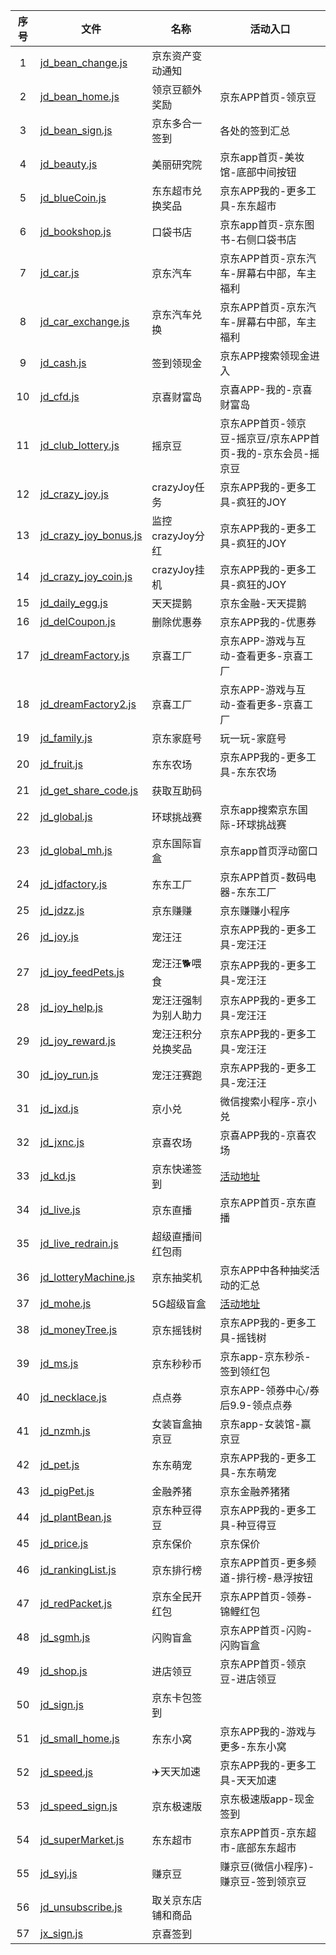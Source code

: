 | 序号 | 文件                                                                                        | 名称                 | 活动入口                                                   |
| :--: | ------------------------------------------------------------------------------------------- | -------------------- | ---------------------------------------------------------- |
|  1  | [jd_bean_change.js](https://gitee.com/lxk0301/jd_scripts/raw/master/jd_bean_change.js)         | 京东资产变动通知     |                                                            |
|  2  | [jd_bean_home.js](https://gitee.com/lxk0301/jd_scripts/raw/master/jd_bean_home.js)             | 领京豆额外奖励       | 京东APP首页-领京豆                                         |
|  3  | [jd_bean_sign.js](https://gitee.com/lxk0301/jd_scripts/raw/master/jd_bean_sign.js)             | 京东多合一签到       | 各处的签到汇总                                             |
|  4  | [jd_beauty.js](https://gitee.com/lxk0301/jd_scripts/raw/master/jd_beauty.js)                   | 美丽研究院           | 京东app首页-美妆馆-底部中间按钮                            |
|  5  | [jd_blueCoin.js](https://gitee.com/lxk0301/jd_scripts/raw/master/jd_blueCoin.js)               | 东东超市兑换奖品     | 京东APP我的-更多工具-东东超市                              |
|  6  | [jd_bookshop.js](https://gitee.com/lxk0301/jd_scripts/raw/master/jd_bookshop.js)               | 口袋书店             | 京东app首页-京东图书-右侧口袋书店                          |
|  7  | [jd_car.js](https://gitee.com/lxk0301/jd_scripts/raw/master/jd_car.js)                         | 京东汽车             | 京东APP首页-京东汽车-屏幕右中部，车主福利                  |
|  8  | [jd_car_exchange.js](https://gitee.com/lxk0301/jd_scripts/raw/master/jd_car_exchange.js)       | 京东汽车兑换         | 京东APP首页-京东汽车-屏幕右中部，车主福利                  |
|  9  | [jd_cash.js](https://gitee.com/lxk0301/jd_scripts/raw/master/jd_cash.js)                       | 签到领现金           | 京东APP搜索领现金进入                                      |
|  10  | [jd_cfd.js](https://gitee.com/lxk0301/jd_scripts/raw/master/jd_cfd.js)                         | 京喜财富岛           | 京喜APP-我的-京喜财富岛                                    |
|  11  | [jd_club_lottery.js](https://gitee.com/lxk0301/jd_scripts/raw/master/jd_club_lottery.js)       | 摇京豆               | 京东APP首页-领京豆-摇京豆/京东APP首页-我的-京东会员-摇京豆 |
|  12  | [jd_crazy_joy.js](https://gitee.com/lxk0301/jd_scripts/raw/master/jd_crazy_joy.js)             | crazyJoy任务         | 京东APP我的-更多工具-疯狂的JOY                             |
|  13  | [jd_crazy_joy_bonus.js](https://gitee.com/lxk0301/jd_scripts/raw/master/jd_crazy_joy_bonus.js) | 监控crazyJoy分红     | 京东APP我的-更多工具-疯狂的JOY                             |
|  14  | [jd_crazy_joy_coin.js](https://gitee.com/lxk0301/jd_scripts/raw/master/jd_crazy_joy_coin.js)   | crazyJoy挂机         | 京东APP我的-更多工具-疯狂的JOY                             |
|  15  | [jd_daily_egg.js](https://gitee.com/lxk0301/jd_scripts/raw/master/jd_daily_egg.js)             | 天天提鹅             | 京东金融-天天提鹅                                          |
|  16  | [jd_delCoupon.js](https://gitee.com/lxk0301/jd_scripts/raw/master/jd_delCoupon.js)             | 删除优惠券           | 京东APP我的-优惠券                                         |
|  17  | [jd_dreamFactory.js](https://gitee.com/lxk0301/jd_scripts/raw/master/jd_dreamFactory.js)       | 京喜工厂             | 京东APP-游戏与互动-查看更多-京喜工厂                       |
|  18  | [jd_dreamFactory2.js](https://gitee.com/lxk0301/jd_scripts/raw/master/jd_dreamFactory2.js)     | 京喜工厂             | 京东APP-游戏与互动-查看更多-京喜工厂                       |
|  19  | [jd_family.js](https://gitee.com/lxk0301/jd_scripts/raw/master/jd_family.js)                   | 京东家庭号           | 玩一玩-家庭号                                              |
|  20  | [jd_fruit.js](https://gitee.com/lxk0301/jd_scripts/raw/master/jd_fruit.js)                     | 东东农场             | 京东APP我的-更多工具-东东农场                              |
|  21  | [jd_get_share_code.js](https://gitee.com/lxk0301/jd_scripts/raw/master/jd_get_share_code.js)   | 获取互助码           |                                                            |
|  22  | [jd_global.js](https://gitee.com/lxk0301/jd_scripts/raw/master/jd_global.js)                   | 环球挑战赛           | 京东app搜索京东国际-环球挑战赛                             |
|  23  | [jd_global_mh.js](https://gitee.com/lxk0301/jd_scripts/raw/master/jd_global_mh.js)             | 京东国际盲盒         | 京东app首页浮动窗口                                        |
|  24  | [jd_jdfactory.js](https://gitee.com/lxk0301/jd_scripts/raw/master/jd_jdfactory.js)             | 东东工厂             | 京东APP首页-数码电器-东东工厂                              |
|  25  | [jd_jdzz.js](https://gitee.com/lxk0301/jd_scripts/raw/master/jd_jdzz.js)                       | 京东赚赚             | 京东赚赚小程序                                             |
|  26  | [jd_joy.js](https://gitee.com/lxk0301/jd_scripts/raw/master/jd_joy.js)                         | 宠汪汪               | 京东APP我的-更多工具-宠汪汪                                |
|  27  | [jd_joy_feedPets.js](https://gitee.com/lxk0301/jd_scripts/raw/master/jd_joy_feedPets.js)       | 宠汪汪🐕喂食         | 京东APP我的-更多工具-宠汪汪                                |
|  28  | [jd_joy_help.js](https://gitee.com/lxk0301/jd_scripts/raw/master/jd_joy_help.js)               | 宠汪汪强制为别人助力 | 京东APP我的-更多工具-宠汪汪                                |
|  29  | [jd_joy_reward.js](https://gitee.com/lxk0301/jd_scripts/raw/master/jd_joy_reward.js)           | 宠汪汪积分兑换奖品   | 京东APP我的-更多工具-宠汪汪                                |
|  30  | [jd_joy_run.js](https://gitee.com/lxk0301/jd_scripts/raw/master/jd_joy_run.js)                 | 宠汪汪赛跑           | 京东APP我的-更多工具-宠汪汪                                |
|  31  | [jd_jxd.js](https://gitee.com/lxk0301/jd_scripts/raw/master/jd_jxd.js)                         | 京小兑               | 微信搜索小程序-京小兑                                      |
|  32  | [jd_jxnc.js](https://gitee.com/lxk0301/jd_scripts/raw/master/jd_jxnc.js)                       | 京喜农场             | 京喜APP我的-京喜农场                                       |
|  33  | [jd_kd.js](https://gitee.com/lxk0301/jd_scripts/raw/master/jd_kd.js)                           | 京东快递签到         | [活动地址](https://jingcai-h5.jd.com/#/)                      |
|  34  | [jd_live.js](https://gitee.com/lxk0301/jd_scripts/raw/master/jd_live.js)                       | 京东直播             | 京东APP首页-京东直播                                       |
|  35  | [jd_live_redrain.js](https://gitee.com/lxk0301/jd_scripts/raw/master/jd_live_redrain.js)       | 超级直播间红包雨     |                                                            |
|  36  | [jd_lotteryMachine.js](https://gitee.com/lxk0301/jd_scripts/raw/master/jd_lotteryMachine.js)   | 京东抽奖机           | 京东APP中各种抽奖活动的汇总                                |
|  37  | [jd_mohe.js](https://gitee.com/lxk0301/jd_scripts/raw/master/jd_mohe.js)                       | 5G超级盲盒           | [活动地址](https://isp5g.m.jd.com)                            |
|  38  | [jd_moneyTree.js](https://gitee.com/lxk0301/jd_scripts/raw/master/jd_moneyTree.js)             | 京东摇钱树           | 京东APP我的-更多工具-摇钱树                                |
|  39  | [jd_ms.js](https://gitee.com/lxk0301/jd_scripts/raw/master/jd_ms.js)                           | 京东秒秒币           | 京东app-京东秒杀-签到领红包                                |
|  40  | [jd_necklace.js](https://gitee.com/lxk0301/jd_scripts/raw/master/jd_necklace.js)               | 点点券               | 京东APP-领券中心/券后9.9-领点点券                          |
|  41  | [jd_nzmh.js](https://gitee.com/lxk0301/jd_scripts/raw/master/jd_nzmh.js)                       | 女装盲盒抽京豆       | 京东app-女装馆-赢京豆                                      |
|  42  | [jd_pet.js](https://gitee.com/lxk0301/jd_scripts/raw/master/jd_pet.js)                         | 东东萌宠             | 京东APP我的-更多工具-东东萌宠                              |
|  43  | [jd_pigPet.js](https://gitee.com/lxk0301/jd_scripts/raw/master/jd_pigPet.js)                   | 金融养猪             | 京东金融养猪猪                                             |
|  44  | [jd_plantBean.js](https://gitee.com/lxk0301/jd_scripts/raw/master/jd_plantBean.js)             | 京东种豆得豆         | 京东APP我的-更多工具-种豆得豆                              |
|  45  | [jd_price.js](https://gitee.com/lxk0301/jd_scripts/raw/master/jd_price.js)                     | 京东保价             | 京东保价                                                   |
|  46  | [jd_rankingList.js](https://gitee.com/lxk0301/jd_scripts/raw/master/jd_rankingList.js)         | 京东排行榜           | 京东APP首页-更多频道-排行榜-悬浮按钮                       |
|  47  | [jd_redPacket.js](https://gitee.com/lxk0301/jd_scripts/raw/master/jd_redPacket.js)             | 京东全民开红包       | 京东APP首页-领券-锦鲤红包                                  |
|  48  | [jd_sgmh.js](https://gitee.com/lxk0301/jd_scripts/raw/master/jd_sgmh.js)                       | 闪购盲盒             | 京东APP首页-闪购-闪购盲盒                                  |
|  49  | [jd_shop.js](https://gitee.com/lxk0301/jd_scripts/raw/master/jd_shop.js)                       | 进店领豆             | 京东APP首页-领京豆-进店领豆                                |
|  50  | [jd_sign.js](https://gitee.com/lxk0301/jd_scripts/raw/master/jd_sign.js)                       | 京东卡包签到         |                                                            |
|  51  | [jd_small_home.js](https://gitee.com/lxk0301/jd_scripts/raw/master/jd_small_home.js)           | 东东小窝             | 京东APP我的-游戏与更多-东东小窝                            |
|  52  | [jd_speed.js](https://gitee.com/lxk0301/jd_scripts/raw/master/jd_speed.js)                     | ✈️天天加速         | 京东APP我的-更多工具-天天加速                              |
|  53  | [jd_speed_sign.js](https://gitee.com/lxk0301/jd_scripts/raw/master/jd_speed_sign.js)           | 京东极速版           | 京东极速版app-现金签到                                     |
|  54  | [jd_superMarket.js](https://gitee.com/lxk0301/jd_scripts/raw/master/jd_superMarket.js)         | 东东超市             | 京东APP首页-京东超市-底部东东超市                          |
|  55  | [jd_syj.js](https://gitee.com/lxk0301/jd_scripts/raw/master/jd_syj.js)                         | 赚京豆               | 赚京豆(微信小程序)-赚京豆-签到领京豆                       |
|  56  | [jd_unsubscribe.js](https://gitee.com/lxk0301/jd_scripts/raw/master/jd_unsubscribe.js)         | 取关京东店铺和商品   |                                                            |
|  57  | [jx_sign.js](https://gitee.com/lxk0301/jd_scripts/raw/master/jx_sign.js)                       | 京喜签到             |                                                            |
